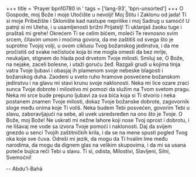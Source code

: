 +++
title = 'Prayer bpn10780 in '
tags = ['lang-93', 'bpn-unsorted']
+++
O Gospode, moj Bože i moje Utočište u nevolji! Moj Štitu i Zaklonu od jada! Ti si moje Pribežište i Sklonište kad nastupe neprilike i moj Sadrug u samoći! U patnji si mi Uteha, i u usamljenosti brižni Prijatelj! Ti uklanjaš žaoku tuge i praštaš mi grehe!
Okrećem Ti se celim bićem, moleći Te revnosno svim srcem, čitavim umom i moćima govora, da me zaštitiš od svega što je suprotno Tvojoj volji, u ovom ciklusu Tvog božanskog jedinstva, i da me pročistiš od svake nečistoće koja bi me mogla omesti da bez mrlje, neukaljan, stignem do hlada pod drvetom Tvoje milosti.
Smiluj se, O Bože, na nejake, zaceli bolesne, i utaži goruću žeđ.
Razgali grudi u kojima tinja vatra Tvoje ljubavi i obasjaj ih plamenom svoje nebeske blagosti i božanskog duha.
Zaodeni u sveto ruho hramove posvećene božanskom jedinstvu i na glavu mi stavi krunu svoje naklonosti.
Neka mi lice ozare zraci sunca Tvoje dobrote i milostivo mi pomozi da služim na Tvom svetom pragu.
Neka mi srce bude prepuno ljubavi za sva bića koja si Ti stvorio i neka postanem znamen Tvoje milosti, dokaz Tvoje božanske dobrote, zagovornik sloge među onima koje Ti voliš. Neka budem Tebi posvećen,  govorim Tebi u slavu, zaboravljajući na sebe, ali uvek usredsređen na ono što je Tvoje.
O Bože, moj Bože! Ne uskrati mi nežne lahore koji nose Tvoj oprost i dobrotu, i ne lišavaj me vode sa izvora Tvoje pomoći i naklonosti.
Daj da svijem gnezdo u senci Tvojih zaštitničkih krila, i da se na mene spusti pogled Tvog oka koje sve čuva.
Odreši mi jezik, da mogu da Ti hvalim Ime među narodima, da mogu da dignem glas na velikim skupovima, i da mi sa usana poteče bujica reči Tebi u slavu.
Ti si, odista, Milostivi, Slavljeni, Silni, Svemoćni!

-- Abdu'l-Bahá
